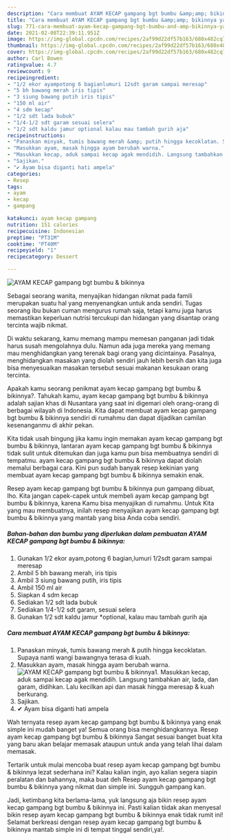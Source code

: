 ```yaml
---
description: "Cara membuat AYAM KECAP gampang bgt bumbu &amp;amp; bikinnya yang lezat Untuk Jualan"
title: "Cara membuat AYAM KECAP gampang bgt bumbu &amp;amp; bikinnya yang lezat Untuk Jualan"
slug: 771-cara-membuat-ayam-kecap-gampang-bgt-bumbu-and-amp-bikinnya-yang-lezat-untuk-jualan
date: 2021-02-08T22:39:11.951Z
image: https://img-global.cpcdn.com/recipes/2af99d22df57b163/680x482cq70/ayam-kecap-gampang-bgt-bumbu-bikinnya-foto-resep-utama.jpg
thumbnail: https://img-global.cpcdn.com/recipes/2af99d22df57b163/680x482cq70/ayam-kecap-gampang-bgt-bumbu-bikinnya-foto-resep-utama.jpg
cover: https://img-global.cpcdn.com/recipes/2af99d22df57b163/680x482cq70/ayam-kecap-gampang-bgt-bumbu-bikinnya-foto-resep-utama.jpg
author: Carl Bowen
ratingvalue: 4.7
reviewcount: 9
recipeingredient:
- "1/2 ekor ayampotong 6 bagianlumuri 12sdt garam sampai meresap"
- "5 bh bawang merah iris tipis"
- "3 siung bawang putih iris tipis"
- "150 ml air"
- "4 sdm kecap"
- "1/2 sdt lada bubuk"
- "1/4-1/2 sdt garam sesuai selera"
- "1/2 sdt kaldu jamur optional kalau mau tambah gurih aja"
recipeinstructions:
- "Panaskan minyak, tumis bawang merah &amp; putih hingga kecoklatan. Supaya nanti wangi bawangnya terasa di kuah."
- "Masukkan ayam, masak hingga ayam berubah warna."
- "Masukkan kecap, aduk sampai kecap agak mendidih. Langsung tambahkan air, lada, dan garam, didihkan. Lalu kecilkan api dan masak hingga meresap &amp; kuah berkurang."
- "Sajikan."
- "✔ Ayam bisa diganti hati ampela"
categories:
- Resep
tags:
- ayam
- kecap
- gampang

katakunci: ayam kecap gampang 
nutrition: 151 calories
recipecuisine: Indonesian
preptime: "PT31M"
cooktime: "PT40M"
recipeyield: "1"
recipecategory: Dessert

---
```



![AYAM KECAP gampang bgt bumbu &amp; bikinnya](https://img-global.cpcdn.com/recipes/2af99d22df57b163/680x482cq70/ayam-kecap-gampang-bgt-bumbu-bikinnya-foto-resep-utama.jpg)

Sebagai seorang wanita, menyajikan hidangan nikmat pada famili merupakan suatu hal yang menyenangkan untuk anda sendiri. Tugas seorang ibu bukan cuman mengurus rumah saja, tetapi kamu juga harus memastikan keperluan nutrisi tercukupi dan hidangan yang disantap orang tercinta wajib nikmat.

Di waktu  sekarang, kamu memang mampu memesan panganan jadi tidak harus susah mengolahnya dulu. Namun ada juga mereka yang memang mau menghidangkan yang terenak bagi orang yang dicintainya. Pasalnya, menghidangkan masakan yang diolah sendiri jauh lebih bersih dan kita juga bisa menyesuaikan masakan tersebut sesuai makanan kesukaan orang tercinta. 



Apakah kamu seorang penikmat ayam kecap gampang bgt bumbu &amp; bikinnya?. Tahukah kamu, ayam kecap gampang bgt bumbu &amp; bikinnya adalah sajian khas di Nusantara yang saat ini digemari oleh orang-orang di berbagai wilayah di Indonesia. Kita dapat membuat ayam kecap gampang bgt bumbu &amp; bikinnya sendiri di rumahmu dan dapat dijadikan camilan kesenanganmu di akhir pekan.

Kita tidak usah bingung jika kamu ingin memakan ayam kecap gampang bgt bumbu &amp; bikinnya, lantaran ayam kecap gampang bgt bumbu &amp; bikinnya tidak sulit untuk ditemukan dan juga kamu pun bisa membuatnya sendiri di tempatmu. ayam kecap gampang bgt bumbu &amp; bikinnya dapat diolah memalui berbagai cara. Kini pun sudah banyak resep kekinian yang membuat ayam kecap gampang bgt bumbu &amp; bikinnya semakin enak.

Resep ayam kecap gampang bgt bumbu &amp; bikinnya pun gampang dibuat, lho. Kita jangan capek-capek untuk membeli ayam kecap gampang bgt bumbu &amp; bikinnya, karena Kamu bisa menyajikan di rumahmu. Untuk Kita yang mau membuatnya, inilah resep menyajikan ayam kecap gampang bgt bumbu &amp; bikinnya yang mantab yang bisa Anda coba sendiri.

<!--inarticleads1-->

##### Bahan-bahan dan bumbu yang diperlukan dalam pembuatan AYAM KECAP gampang bgt bumbu &amp; bikinnya:

1. Gunakan 1/2 ekor ayam,potong 6 bagian,lumuri 1/2sdt garam sampai meresap
1. Ambil 5 bh bawang merah, iris tipis
1. Ambil 3 siung bawang putih, iris tipis
1. Ambil 150 ml air
1. Siapkan 4 sdm kecap
1. Sediakan 1/2 sdt lada bubuk
1. Sediakan 1/4-1/2 sdt garam, sesuai selera
1. Gunakan 1/2 sdt kaldu jamur *optional, kalau mau tambah gurih aja




<!--inarticleads2-->

##### Cara membuat AYAM KECAP gampang bgt bumbu &amp; bikinnya:

1. Panaskan minyak, tumis bawang merah &amp; putih hingga kecoklatan. Supaya nanti wangi bawangnya terasa di kuah.
1. Masukkan ayam, masak hingga ayam berubah warna.
<img src="https://img-global.cpcdn.com/steps/a5cbe37f5f8d393d/160x128cq70/ayam-kecap-gampang-bgt-bumbu-bikinnya-langkah-memasak-2-foto.jpg" alt="AYAM KECAP gampang bgt bumbu &amp; bikinnya">1. Masukkan kecap, aduk sampai kecap agak mendidih. Langsung tambahkan air, lada, dan garam, didihkan. Lalu kecilkan api dan masak hingga meresap &amp; kuah berkurang.
1. Sajikan.
1. ✔ Ayam bisa diganti hati ampela




Wah ternyata resep ayam kecap gampang bgt bumbu &amp; bikinnya yang enak simple ini mudah banget ya! Semua orang bisa menghidangkannya. Resep ayam kecap gampang bgt bumbu &amp; bikinnya Sangat sesuai banget buat kita yang baru akan belajar memasak ataupun untuk anda yang telah lihai dalam memasak.

Tertarik untuk mulai mencoba buat resep ayam kecap gampang bgt bumbu &amp; bikinnya lezat sederhana ini? Kalau kalian ingin, ayo kalian segera siapin peralatan dan bahannya, maka buat deh Resep ayam kecap gampang bgt bumbu &amp; bikinnya yang nikmat dan simple ini. Sungguh gampang kan. 

Jadi, ketimbang kita berlama-lama, yuk langsung aja bikin resep ayam kecap gampang bgt bumbu &amp; bikinnya ini. Pasti kalian tiidak akan menyesal bikin resep ayam kecap gampang bgt bumbu &amp; bikinnya enak tidak rumit ini! Selamat berkreasi dengan resep ayam kecap gampang bgt bumbu &amp; bikinnya mantab simple ini di tempat tinggal sendiri,ya!.

